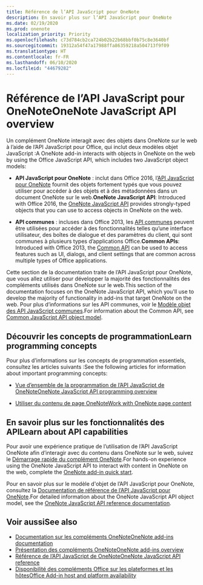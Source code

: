 ```yaml
---
title: Référence de l’API JavaScript pour OneNote
description: En savoir plus sur l’API JavaScript pour OneNote
ms.date: 02/19/2020
ms.prod: onenote
localization_priority: Priority
ms.openlocfilehash: c73d784cb2ca724b02b22b68bbf0b75c8e3640bf
ms.sourcegitcommit: 19312a54f47a17988ffa86359218a504713f9f09
ms.translationtype: HT
ms.contentlocale: fr-FR
ms.lasthandoff: 06/10/2020
ms.locfileid: "44679282"
---
```

# <a name="onenote-javascript-api-overview"></a><span data-ttu-id="7248b-103">Référence de l’API JavaScript pour OneNote</span><span class="sxs-lookup"><span data-stu-id="7248b-103">OneNote JavaScript API overview</span></span>

<span data-ttu-id="7248b-104">Un complément OneNote interagit avec des objets dans OneNote sur le web à l’aide de l’API JavaScript pour Office, qui inclut deux modèles objet JavaScript :</span><span class="sxs-lookup"><span data-stu-id="7248b-104">A OneNote add-in interacts with objects in OneNote on the web by using the Office JavaScript API, which includes two JavaScript object models:</span></span>

* <span data-ttu-id="7248b-105">**API JavaScript pour OneNote** : inclut dans Office 2016, l’[API JavaScript pour OneNote](/javascript/api/onenote) fournit des objets fortement typés que vous pouvez utiliser pour accéder à des objets et à des métadonnées dans un document OneNote sur le web.</span><span class="sxs-lookup"><span data-stu-id="7248b-105">**OneNote JavaScript API**: Introduced with Office 2016, the [OneNote JavaScript API](/javascript/api/onenote) provides strongly-typed objects that you can use to access objects in OneNote on the web.</span></span> 

* <span data-ttu-id="7248b-106">**API communes** : incluses dans Office 2013, les [API communes](/javascript/api/office) peuvent être utilisées pour accéder à des fonctionnalités telles qu’une interface utilisateur, des boîtes de dialogue et des paramètres du client, qui sont communes à plusieurs types d’applications Office.</span><span class="sxs-lookup"><span data-stu-id="7248b-106">**Common APIs**: Introduced with Office 2013, the [Common API](/javascript/api/office) can be used to access features such as UI, dialogs, and client settings that are common across multiple types of Office applications.</span></span>

<span data-ttu-id="7248b-107">Cette section de la documentation traite de l’API JavaScript pour OneNote, que vous allez utiliser pour développer la majorité des fonctionnalités des compléments utilisés dans OneNote sur le web.</span><span class="sxs-lookup"><span data-stu-id="7248b-107">This section of the documentation focuses on the OneNote JavaScript API, which you'll use to develop the majority of functionality in add-ins that target OneNote on the web.</span></span> <span data-ttu-id="7248b-108">Pour plus d’informations sur les API communes, voir le [Modèle objet des API JavaScript communes](../../develop/office-javascript-api-object-model.md).</span><span class="sxs-lookup"><span data-stu-id="7248b-108">For information about the Common API, see [Common JavaScript API object model](../../develop/office-javascript-api-object-model.md).</span></span> 

## <a name="learn-programming-concepts"></a><span data-ttu-id="7248b-109">Découvrir les concepts de programmation</span><span class="sxs-lookup"><span data-stu-id="7248b-109">Learn programming concepts</span></span>

<span data-ttu-id="7248b-110">Pour plus d’informations sur les concepts de programmation essentiels, consultez les articles suivants :</span><span class="sxs-lookup"><span data-stu-id="7248b-110">See the following articles for information about important programming concepts:</span></span>

- [<span data-ttu-id="7248b-111">Vue d’ensemble de la programmation de l’API JavaScript de OneNote</span><span class="sxs-lookup"><span data-stu-id="7248b-111">OneNote JavaScript API programming overview</span></span>](../../onenote/onenote-add-ins-programming-overview.md)

- [<span data-ttu-id="7248b-112">Utiliser du contenu de page OneNote</span><span class="sxs-lookup"><span data-stu-id="7248b-112">Work with OneNote page content</span></span>](../../onenote/onenote-add-ins-page-content.md)

## <a name="learn-about-api-capabilities"></a><span data-ttu-id="7248b-113">En savoir plus sur les fonctionnalités des API</span><span class="sxs-lookup"><span data-stu-id="7248b-113">Learn about API capabilities</span></span>

<span data-ttu-id="7248b-114">Pour avoir une expérience pratique de l’utilisation de l’API JavaScript OneNote afin d’interagir avec du contenu dans OneNote sur le web, suivez le [Démarrage rapide du complément OneNote](../../quickstarts/onenote-quickstart.md).</span><span class="sxs-lookup"><span data-stu-id="7248b-114">For hands-on experience using the OneNote JavaScript API to interact with content in OneNote on the web, complete the [OneNote add-in quick start](../../quickstarts/onenote-quickstart.md).</span></span> 

<span data-ttu-id="7248b-115">Pour en savoir plus sur le modèle d'objet de l’API JavaScript pour OneNote, consultez la [Documentation de référence de l’API JavaScript pour OneNote](/javascript/api/onenote).</span><span class="sxs-lookup"><span data-stu-id="7248b-115">For detailed information about the OneNote JavaScript API object model, see the [OneNote JavaScript API reference documentation](/javascript/api/onenote).</span></span>

## <a name="see-also"></a><span data-ttu-id="7248b-116">Voir aussi</span><span class="sxs-lookup"><span data-stu-id="7248b-116">See also</span></span>

- [<span data-ttu-id="7248b-117">Documentation sur les compléments OneNote</span><span class="sxs-lookup"><span data-stu-id="7248b-117">OneNote add-ins documentation</span></span>](../../onenote/index.yml)
- [<span data-ttu-id="7248b-118">Présentation des compléments OneNote</span><span class="sxs-lookup"><span data-stu-id="7248b-118">OneNote add-ins overview</span></span>](../../onenote/onenote-add-ins-programming-overview.md)
- [<span data-ttu-id="7248b-119">Référence de l’API JavaScript de OneNote</span><span class="sxs-lookup"><span data-stu-id="7248b-119">OneNote JavaScript API reference</span></span>](/javascript/api/onenote)
- [<span data-ttu-id="7248b-120">Disponibilité des compléments Office sur les plateformes et les hôtes</span><span class="sxs-lookup"><span data-stu-id="7248b-120">Office Add-in host and platform availability</span></span>](../../overview/office-add-in-availability.md)

